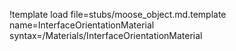 !template load file=stubs/moose_object.md.template name=InterfaceOrientationMaterial syntax=/Materials/InterfaceOrientationMaterial